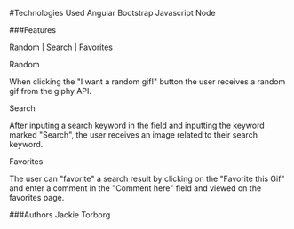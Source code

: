 #Technologies Used
Angular
Bootstrap
Javascript
Node

###Features

Random | Search | Favorites

Random

When clicking the "I want a random gif!" button the user receives a random gif from the giphy API.

Search

After inputing a search keyword in the field and inputting the keyword marked "Search", the user receives an image related to their search keyword.

Favorites

The user can "favorite" a search result by clicking on the "Favorite this Gif" and enter a comment in the "Comment here" field and viewed on the favorites page.

###Authors
Jackie Torborg
